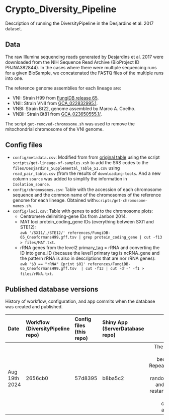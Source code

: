 # Crypto_Diversity_Pipeline

Description of running the DiversityPipeline in the Desjardins et al. 2017 dataset.

## Data

The raw Illumina sequencing reads generated by Desjardins et al. 2017 were downloaded from the NIH Sequence Read Archive (BioProject ID PRJNA382844). In the cases where there were multiple sequencing runs for a given BioSample, we concatenated the FASTQ files of the multiple runs into one.  

The reference genome assemblies for each lineage are:
 * VNI: Strain H99 from [FungiDB release 65](https://fungidb.org/common/downloads/release-65/CneoformansH99/fasta/data/FungiDB-65_CneoformansH99_Genome.fasta).  
 * VNII: Strain VNII from [GCA_022832995.1](https://www.ncbi.nlm.nih.gov/datasets/genome/GCA_022832995.1/).  
 * VNBI: Strain Bt22, genome assembled by Marco A. Coelho.  
 * VNBII: Strain Bt81 from [GCA_023650555.1/](https://www.ncbi.nlm.nih.gov/datasets/genome/GCA_023650555.1/).

The script `get-removed-chromosome.sh` was used to remove the mitochondrial chromosome of the VNI genome.

## Config files 
* `config/metadata.csv`: Modified from from [original table](https://genome.cshlp.org/content/suppl/2017/06/05/gr.218727.116.DC1/Supplemental_Table_S1.xlsx) using the script `scripts/get-lineage-of-samples.xsh` to add the SRS codes to the `files/Desjardins_Supplemental_Table_S1.csv` using `read_pair_table.csv` (from the results of `downloading-tools`. And a new column `source` was added to simplify the information in `Isolation_source`.  
* `config/chromosomes.csv`: Table with the accession of each chromosome sequence and the common name of the chromosomes of the reference genome for each lineage. Obtained with`scripts/get-chromosome-names.sh`.  
* `config/loci.csv`: Table with genes to add to the chromosome plots:
   * Centromere delimiting-gene IDs from Janbon 2014. 
   * MAT loci protein_coding_gene IDs (everything between SXI1 and STE12):  
  `awk '/SXI1/,/STE12/' references/FungiDB-65_CneoformansH99.gff.tsv | grep protein_coding_gene | cut -f13 > files/MAT.txt`.  
   * rRNA genes from the level2 primary_tag = rRNA and converting the ID into gene_ID (because the level1 primary tag is ncRNA_gene and the pattern rRNA is also in descriptions that are nor rRNA genes):  
  `awk '$3 == "rRNA" {print $0}' references/FungiDB-65_CneoformansH99.gff.tsv  | cut -f13 | cut -d'-' -f1 > files/rRNA.txt`.

## Published database versions

History of workflow, configuration, and app commits when the database was created and published.

| Date | Workflow (DiversityPipeline repo) | Config files (this repo) | Shiny App (ServerDatabase repo) | Notes |
| :--- | :-------------------------------- | :----------------------- |:------------------------------- |-----: |
|Aug 19th 2024| 2656cb0 | 57d8395 | b8ba5c2 | The pipeline failed because of RepeatMasker (weird random error) and I had to restart the run without changing anything. |
